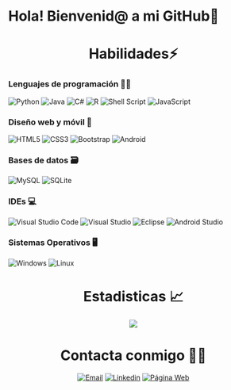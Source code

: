 
# Hola! Bienvenid@ a mi GitHub👋 

<div align="center"><h1> Habilidades⚡️ </h1></div>  

### Lenguajes de programación 👨‍💻  

![Python](https://img.shields.io/badge/python-3670A0?style=for-the-badge&logo=python&logoColor=ffdd54)
![Java](https://img.shields.io/badge/java-%23ED8B00.svg?style=for-the-badge&logo=java&logoColor=white)
![C#](https://img.shields.io/badge/c%23-%23239120.svg?style=for-the-badge&logo=c-sharp&logoColor=white)
![R](https://img.shields.io/badge/r-%23276DC3.svg?style=for-the-badge&logo=r&logoColor=white)
![Shell Script](https://img.shields.io/badge/shell_script-%23121011.svg?style=for-the-badge&logo=gnu-bash&logoColor=white)
![JavaScript](https://img.shields.io/badge/javascript-%23323330.svg?style=for-the-badge&logo=javascript&logoColor=%23F7DF1E)



### Diseño web y móvil 📱   
![HTML5](https://img.shields.io/badge/html5-%23E34F26.svg?style=for-the-badge&logo=html5&logoColor=white)
![CSS3](https://img.shields.io/badge/css3-%231572B6.svg?style=for-the-badge&logo=css3&logoColor=white)
![Bootstrap](https://img.shields.io/badge/Bootstrap-563D7C?style=for-the-badge&logo=bootstrap)
![Android](https://img.shields.io/badge/Android-3DDC84?style=for-the-badge&logo=android&logoColor=white)

  
### Bases de datos 🗃️ 
![MySQL](https://img.shields.io/badge/mysql-%2300f.svg?style=for-the-badge&logo=mysql&logoColor=white)
![SQLite](https://img.shields.io/badge/sqlite-%2307405e.svg?style=for-the-badge&logo=sqlite&logoColor=white)
 
### IDEs 💻    
![Visual Studio Code](https://img.shields.io/badge/Visual%20Studio%20Code-0078d7.svg?style=for-the-badge&logo=visual-studio-code&logoColor=white)
![Visual Studio](https://img.shields.io/badge/Visual%20Studio-5C2D91.svg?style=for-the-badge&logo=visual-studio&logoColor=white)
![Eclipse](https://img.shields.io/badge/Eclipse-FE7A16.svg?style=for-the-badge&logo=Eclipse&logoColor=white)
![Android Studio](https://img.shields.io/badge/Android%20Studio-3DDC84.svg?style=for-the-badge&logo=android-studio&logoColor=white)


### Sistemas Operativos 🖥️ 
![Windows](https://img.shields.io/badge/Windows-0078D6?style=for-the-badge&logo=windows&logoColor=white)
![Linux](https://img.shields.io/badge/Linux-FCC624?style=for-the-badge&logo=linux&logoColor=black)
  
<div align="center"><h1> Estadisticas 📈 </h1></div>   
<div align="center">  
     <img src="https://github-readme-stats.vercel.app/api?username=CarlosMC104&?count_private=true&theme=merko"><img/>
</div>

<div align="center"><h1>Contacta conmigo 🤝🏻 </h1></div>  
 
<p align="center">
<a href="mailto:carlosmohedanocallejo@gmail.com" ><img alt="Email" src="https://img.shields.io/badge/Email-carlosmohedanocallejo@gmail.com-blue?style=for-the-badge&logo=gmail"></a>
<a href="" target="_blank"><img alt="Linkedin" src="https://img.shields.io/badge/Linkedin-@carlosmc104-blue?style=for-the-badge&logo=linkedin&logoColor=blue"></a> 
<a href="https://carlosmc104.github.io"><img alt="Página Web" src="https://img.shields.io/badge/Página Web-carlosmc104.github.io-blue?style=for-the-badge&logo=WWW"></a>
<p/>

